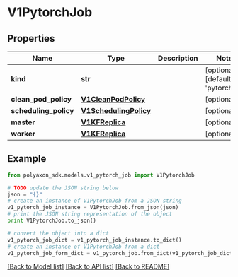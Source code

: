 # V1PytorchJob


## Properties
Name | Type | Description | Notes
------------ | ------------- | ------------- | -------------
**kind** | **str** |  | [optional] [default to 'pytorchjob']
**clean_pod_policy** | [**V1CleanPodPolicy**](V1CleanPodPolicy.md) |  | [optional] 
**scheduling_policy** | [**V1SchedulingPolicy**](V1SchedulingPolicy.md) |  | [optional] 
**master** | [**V1KFReplica**](V1KFReplica.md) |  | [optional] 
**worker** | [**V1KFReplica**](V1KFReplica.md) |  | [optional] 

## Example

```python
from polyaxon_sdk.models.v1_pytorch_job import V1PytorchJob

# TODO update the JSON string below
json = "{}"
# create an instance of V1PytorchJob from a JSON string
v1_pytorch_job_instance = V1PytorchJob.from_json(json)
# print the JSON string representation of the object
print V1PytorchJob.to_json()

# convert the object into a dict
v1_pytorch_job_dict = v1_pytorch_job_instance.to_dict()
# create an instance of V1PytorchJob from a dict
v1_pytorch_job_form_dict = v1_pytorch_job.from_dict(v1_pytorch_job_dict)
```
[[Back to Model list]](../README.md#documentation-for-models) [[Back to API list]](../README.md#documentation-for-api-endpoints) [[Back to README]](../README.md)


